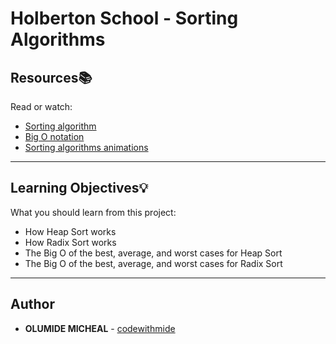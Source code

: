 # Holberton School - Sorting Algorithms

## Resources:books:

Read or watch:
* [Sorting algorithm](https://intranet.hbtn.io/rltoken/TyLhe3SsFhs8YcOThiEOJg)
* [Big O notation](https://intranet.hbtn.io/rltoken/Ht8M9cKTuZCtQ31-O9dn5g)
* [Sorting algorithms animations](https://intranet.hbtn.io/rltoken/TWpoWJ-ypvfrAdv3y1HI_g)

---

## Learning Objectives:bulb:

What you should learn from this project:

* How Heap Sort works
* How Radix Sort works
* The Big O of the best, average, and worst cases for Heap Sort
* The Big O of the best, average, and worst cases for Radix Sort

---

## Author

* **OLUMIDE MICHEAL** - [codewithmide](github.com/codewithmide)

